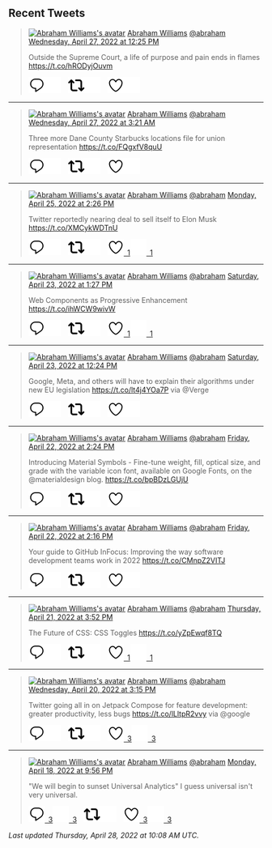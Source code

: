 ## Recent Tweets

> [![Abraham Williams's avatar](https://pbs.twimg.com/profile_images/897079141719195648/_mvh-QJH_mini.jpg)](https://twitter.com/abraham) [Abraham Williams](https://twitter.com/abraham) [@abraham](https://twitter.com/abraham) [Wednesday, April 27, 2022 at 12:25 PM](https://twitter.com/abraham/status/1519291528203718657)
>
> Outside the Supreme Court, a life of purpose and pain ends in flames   https://t.co/hRODyjOuvm
>
> [![Reply](./images/reply_light.svg#gh-light-mode-only "Reply")](https://twitter.com/intent/tweet?in_reply_to=1519291528203718657#gh-light-mode-only)[![Reply](./images/reply.svg#gh-dark-mode-only "Reply")](https://twitter.com/intent/tweet?in_reply_to=1519291528203718657#gh-dark-mode-only)&emsp;[![Retweet](./images/retweet_light.svg#gh-light-mode-only "Retweet")](https://twitter.com/intent/retweet?tweet_id=1519291528203718657#gh-light-mode-only)[![Retweet](./images/retweet.svg#gh-dark-mode-only "Retweet")](https://twitter.com/intent/retweet?tweet_id=1519291528203718657#gh-dark-mode-only)&emsp;[![Like](./images/like_light.svg#gh-light-mode-only "Like")](https://twitter.com/intent/favorite?tweet_id=1519291528203718657#gh-light-mode-only)[![Like](./images/like.svg#gh-dark-mode-only "Like")](https://twitter.com/intent/favorite?tweet_id=1519291528203718657#gh-dark-mode-only)


---

> [![Abraham Williams's avatar](https://pbs.twimg.com/profile_images/897079141719195648/_mvh-QJH_mini.jpg)](https://twitter.com/abraham) [Abraham Williams](https://twitter.com/abraham) [@abraham](https://twitter.com/abraham) [Wednesday, April 27, 2022 at 3:21 AM](https://twitter.com/abraham/status/1519154754697535488)
>
> Three more Dane County Starbucks locations file for union representation  https://t.co/FQgxfV8quU
>
> [![Reply](./images/reply_light.svg#gh-light-mode-only "Reply")](https://twitter.com/intent/tweet?in_reply_to=1519154754697535488#gh-light-mode-only)[![Reply](./images/reply.svg#gh-dark-mode-only "Reply")](https://twitter.com/intent/tweet?in_reply_to=1519154754697535488#gh-dark-mode-only)&emsp;[![Retweet](./images/retweet_light.svg#gh-light-mode-only "Retweet")](https://twitter.com/intent/retweet?tweet_id=1519154754697535488#gh-light-mode-only)[![Retweet](./images/retweet.svg#gh-dark-mode-only "Retweet")](https://twitter.com/intent/retweet?tweet_id=1519154754697535488#gh-dark-mode-only)&emsp;[![Like](./images/like_light.svg#gh-light-mode-only "Like")](https://twitter.com/intent/favorite?tweet_id=1519154754697535488#gh-light-mode-only)[![Like](./images/like.svg#gh-dark-mode-only "Like")](https://twitter.com/intent/favorite?tweet_id=1519154754697535488#gh-dark-mode-only)


---

> [![Abraham Williams's avatar](https://pbs.twimg.com/profile_images/897079141719195648/_mvh-QJH_mini.jpg)](https://twitter.com/abraham) [Abraham Williams](https://twitter.com/abraham) [@abraham](https://twitter.com/abraham) [Monday, April 25, 2022 at 2:26 PM](https://twitter.com/abraham/status/1518597378760134656)
>
> Twitter reportedly nearing deal to sell itself to Elon Musk https://t.co/XMCykWDTnU
>
> [![Reply](./images/reply_light.svg#gh-light-mode-only "Reply")](https://twitter.com/intent/tweet?in_reply_to=1518597378760134656#gh-light-mode-only)[![Reply](./images/reply.svg#gh-dark-mode-only "Reply")](https://twitter.com/intent/tweet?in_reply_to=1518597378760134656#gh-dark-mode-only)&emsp;[![Retweet](./images/retweet_light.svg#gh-light-mode-only "Retweet")](https://twitter.com/intent/retweet?tweet_id=1518597378760134656#gh-light-mode-only)[![Retweet](./images/retweet.svg#gh-dark-mode-only "Retweet")](https://twitter.com/intent/retweet?tweet_id=1518597378760134656#gh-dark-mode-only)&emsp;[![Like](./images/like_light.svg#gh-light-mode-only "Like")&ensp;1](https://twitter.com/intent/favorite?tweet_id=1518597378760134656#gh-light-mode-only)[![Like](./images/like.svg#gh-dark-mode-only "Like")&ensp;1](https://twitter.com/intent/favorite?tweet_id=1518597378760134656#gh-dark-mode-only)


---

> [![Abraham Williams's avatar](https://pbs.twimg.com/profile_images/897079141719195648/_mvh-QJH_mini.jpg)](https://twitter.com/abraham) [Abraham Williams](https://twitter.com/abraham) [@abraham](https://twitter.com/abraham) [Saturday, April 23, 2022 at 1:27 PM](https://twitter.com/abraham/status/1517857684552310784)
>
> Web Components as Progressive Enhancement https://t.co/ihWCW9wivW
>
> [![Reply](./images/reply_light.svg#gh-light-mode-only "Reply")](https://twitter.com/intent/tweet?in_reply_to=1517857684552310784#gh-light-mode-only)[![Reply](./images/reply.svg#gh-dark-mode-only "Reply")](https://twitter.com/intent/tweet?in_reply_to=1517857684552310784#gh-dark-mode-only)&emsp;[![Retweet](./images/retweet_light.svg#gh-light-mode-only "Retweet")](https://twitter.com/intent/retweet?tweet_id=1517857684552310784#gh-light-mode-only)[![Retweet](./images/retweet.svg#gh-dark-mode-only "Retweet")](https://twitter.com/intent/retweet?tweet_id=1517857684552310784#gh-dark-mode-only)&emsp;[![Like](./images/like_light.svg#gh-light-mode-only "Like")&ensp;1](https://twitter.com/intent/favorite?tweet_id=1517857684552310784#gh-light-mode-only)[![Like](./images/like.svg#gh-dark-mode-only "Like")&ensp;1](https://twitter.com/intent/favorite?tweet_id=1517857684552310784#gh-dark-mode-only)


---

> [![Abraham Williams's avatar](https://pbs.twimg.com/profile_images/897079141719195648/_mvh-QJH_mini.jpg)](https://twitter.com/abraham) [Abraham Williams](https://twitter.com/abraham) [@abraham](https://twitter.com/abraham) [Saturday, April 23, 2022 at 12:24 PM](https://twitter.com/abraham/status/1517841821782716417)
>
> Google, Meta, and others will have to explain their algorithms under new EU legislation  https://t.co/lt4j4YOa7P via @Verge
>
> [![Reply](./images/reply_light.svg#gh-light-mode-only "Reply")](https://twitter.com/intent/tweet?in_reply_to=1517841821782716417#gh-light-mode-only)[![Reply](./images/reply.svg#gh-dark-mode-only "Reply")](https://twitter.com/intent/tweet?in_reply_to=1517841821782716417#gh-dark-mode-only)&emsp;[![Retweet](./images/retweet_light.svg#gh-light-mode-only "Retweet")](https://twitter.com/intent/retweet?tweet_id=1517841821782716417#gh-light-mode-only)[![Retweet](./images/retweet.svg#gh-dark-mode-only "Retweet")](https://twitter.com/intent/retweet?tweet_id=1517841821782716417#gh-dark-mode-only)&emsp;[![Like](./images/like_light.svg#gh-light-mode-only "Like")](https://twitter.com/intent/favorite?tweet_id=1517841821782716417#gh-light-mode-only)[![Like](./images/like.svg#gh-dark-mode-only "Like")](https://twitter.com/intent/favorite?tweet_id=1517841821782716417#gh-dark-mode-only)


---

> [![Abraham Williams's avatar](https://pbs.twimg.com/profile_images/897079141719195648/_mvh-QJH_mini.jpg)](https://twitter.com/abraham) [Abraham Williams](https://twitter.com/abraham) [@abraham](https://twitter.com/abraham) [Friday, April 22, 2022 at 2:24 PM](https://twitter.com/abraham/status/1517509645962825731)
>
> Introducing Material Symbols - Fine-tune weight, fill, optical size, and grade with the variable icon font, available on Google Fonts, on the @materialdesign blog. https://t.co/bpBDzLGUjU
>
> [![Reply](./images/reply_light.svg#gh-light-mode-only "Reply")](https://twitter.com/intent/tweet?in_reply_to=1517509645962825731#gh-light-mode-only)[![Reply](./images/reply.svg#gh-dark-mode-only "Reply")](https://twitter.com/intent/tweet?in_reply_to=1517509645962825731#gh-dark-mode-only)&emsp;[![Retweet](./images/retweet_light.svg#gh-light-mode-only "Retweet")](https://twitter.com/intent/retweet?tweet_id=1517509645962825731#gh-light-mode-only)[![Retweet](./images/retweet.svg#gh-dark-mode-only "Retweet")](https://twitter.com/intent/retweet?tweet_id=1517509645962825731#gh-dark-mode-only)&emsp;[![Like](./images/like_light.svg#gh-light-mode-only "Like")](https://twitter.com/intent/favorite?tweet_id=1517509645962825731#gh-light-mode-only)[![Like](./images/like.svg#gh-dark-mode-only "Like")](https://twitter.com/intent/favorite?tweet_id=1517509645962825731#gh-dark-mode-only)


---

> [![Abraham Williams's avatar](https://pbs.twimg.com/profile_images/897079141719195648/_mvh-QJH_mini.jpg)](https://twitter.com/abraham) [Abraham Williams](https://twitter.com/abraham) [@abraham](https://twitter.com/abraham) [Friday, April 22, 2022 at 2:16 PM](https://twitter.com/abraham/status/1517507552266932225)
>
> Your guide to GitHub InFocus: Improving the way software development teams work in 2022 https://t.co/CMnpZ2VITJ
>
> [![Reply](./images/reply_light.svg#gh-light-mode-only "Reply")](https://twitter.com/intent/tweet?in_reply_to=1517507552266932225#gh-light-mode-only)[![Reply](./images/reply.svg#gh-dark-mode-only "Reply")](https://twitter.com/intent/tweet?in_reply_to=1517507552266932225#gh-dark-mode-only)&emsp;[![Retweet](./images/retweet_light.svg#gh-light-mode-only "Retweet")](https://twitter.com/intent/retweet?tweet_id=1517507552266932225#gh-light-mode-only)[![Retweet](./images/retweet.svg#gh-dark-mode-only "Retweet")](https://twitter.com/intent/retweet?tweet_id=1517507552266932225#gh-dark-mode-only)&emsp;[![Like](./images/like_light.svg#gh-light-mode-only "Like")](https://twitter.com/intent/favorite?tweet_id=1517507552266932225#gh-light-mode-only)[![Like](./images/like.svg#gh-dark-mode-only "Like")](https://twitter.com/intent/favorite?tweet_id=1517507552266932225#gh-dark-mode-only)


---

> [![Abraham Williams's avatar](https://pbs.twimg.com/profile_images/897079141719195648/_mvh-QJH_mini.jpg)](https://twitter.com/abraham) [Abraham Williams](https://twitter.com/abraham) [@abraham](https://twitter.com/abraham) [Thursday, April 21, 2022 at 3:52 PM](https://twitter.com/abraham/status/1517169388532776960)
>
> The Future of CSS: CSS Toggles https://t.co/yZpEwqf8TQ
>
> [![Reply](./images/reply_light.svg#gh-light-mode-only "Reply")](https://twitter.com/intent/tweet?in_reply_to=1517169388532776960#gh-light-mode-only)[![Reply](./images/reply.svg#gh-dark-mode-only "Reply")](https://twitter.com/intent/tweet?in_reply_to=1517169388532776960#gh-dark-mode-only)&emsp;[![Retweet](./images/retweet_light.svg#gh-light-mode-only "Retweet")](https://twitter.com/intent/retweet?tweet_id=1517169388532776960#gh-light-mode-only)[![Retweet](./images/retweet.svg#gh-dark-mode-only "Retweet")](https://twitter.com/intent/retweet?tweet_id=1517169388532776960#gh-dark-mode-only)&emsp;[![Like](./images/like_light.svg#gh-light-mode-only "Like")&ensp;1](https://twitter.com/intent/favorite?tweet_id=1517169388532776960#gh-light-mode-only)[![Like](./images/like.svg#gh-dark-mode-only "Like")&ensp;1](https://twitter.com/intent/favorite?tweet_id=1517169388532776960#gh-dark-mode-only)


---

> [![Abraham Williams's avatar](https://pbs.twimg.com/profile_images/897079141719195648/_mvh-QJH_mini.jpg)](https://twitter.com/abraham) [Abraham Williams](https://twitter.com/abraham) [@abraham](https://twitter.com/abraham) [Wednesday, April 20, 2022 at 3:15 PM](https://twitter.com/abraham/status/1516797790927704065)
>
> Twitter going all in on Jetpack Compose for feature development: greater productivity, less bugs https://t.co/lLltpR2vvy via @google
>
> [![Reply](./images/reply_light.svg#gh-light-mode-only "Reply")](https://twitter.com/intent/tweet?in_reply_to=1516797790927704065#gh-light-mode-only)[![Reply](./images/reply.svg#gh-dark-mode-only "Reply")](https://twitter.com/intent/tweet?in_reply_to=1516797790927704065#gh-dark-mode-only)&emsp;[![Retweet](./images/retweet_light.svg#gh-light-mode-only "Retweet")](https://twitter.com/intent/retweet?tweet_id=1516797790927704065#gh-light-mode-only)[![Retweet](./images/retweet.svg#gh-dark-mode-only "Retweet")](https://twitter.com/intent/retweet?tweet_id=1516797790927704065#gh-dark-mode-only)&emsp;[![Like](./images/like_light.svg#gh-light-mode-only "Like")&ensp;3](https://twitter.com/intent/favorite?tweet_id=1516797790927704065#gh-light-mode-only)[![Like](./images/like.svg#gh-dark-mode-only "Like")&ensp;3](https://twitter.com/intent/favorite?tweet_id=1516797790927704065#gh-dark-mode-only)


---

> [![Abraham Williams's avatar](https://pbs.twimg.com/profile_images/897079141719195648/_mvh-QJH_mini.jpg)](https://twitter.com/abraham) [Abraham Williams](https://twitter.com/abraham) [@abraham](https://twitter.com/abraham) [Monday, April 18, 2022 at 9:56 PM](https://twitter.com/abraham/status/1516173766119895052)
>
> "We will begin to sunset Universal Analytics" I guess universal isn't very universal.
>
> [![Reply](./images/reply_light.svg#gh-light-mode-only "Reply")&ensp;3](https://twitter.com/intent/tweet?in_reply_to=1516173766119895052#gh-light-mode-only)[![Reply](./images/reply.svg#gh-dark-mode-only "Reply")&ensp;3](https://twitter.com/intent/tweet?in_reply_to=1516173766119895052#gh-dark-mode-only)&emsp;[![Retweet](./images/retweet_light.svg#gh-light-mode-only "Retweet")](https://twitter.com/intent/retweet?tweet_id=1516173766119895052#gh-light-mode-only)[![Retweet](./images/retweet.svg#gh-dark-mode-only "Retweet")](https://twitter.com/intent/retweet?tweet_id=1516173766119895052#gh-dark-mode-only)&emsp;[![Like](./images/like_light.svg#gh-light-mode-only "Like")&ensp;3](https://twitter.com/intent/favorite?tweet_id=1516173766119895052#gh-light-mode-only)[![Like](./images/like.svg#gh-dark-mode-only "Like")&ensp;3](https://twitter.com/intent/favorite?tweet_id=1516173766119895052#gh-dark-mode-only)


_Last updated Thursday, April 28, 2022 at 10:08 AM UTC._

